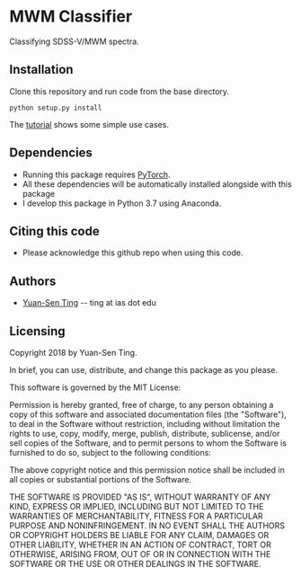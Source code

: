 # MWM Classifier

Classifying SDSS-V/MWM spectra.

## Installation
Clone this repository and run code from the base directory.
```
python setup.py install
````

The [tutorial](https://github.com/tingyuansen/MWM_Classifier/blob/master/tutorial.ipynb) shows some simple use cases.

## Dependencies
* Running this package requires [PyTorch](http://pytorch.org/).
* All these dependencies will be automatically installed alongside with this package
* I develop this package in Python 3.7 using Anaconda.

## Citing this code
* Please acknowledge this github repo when using this code.

## Authors
* [Yuan-Sen Ting](http://www.sns.ias.edu/~ting/) -- ting at ias dot edu


## Licensing

Copyright 2018 by Yuan-Sen Ting.

In brief, you can use, distribute, and change this package as you please.

This software is governed by the MIT License:

Permission is hereby granted, free of charge, to any person obtaining a copy
of this software and associated documentation files (the "Software"), to deal
in the Software without restriction, including without limitation the rights
to use, copy, modify, merge, publish, distribute, sublicense, and/or sell
copies of the Software, and to permit persons to whom the Software is
furnished to do so, subject to the following conditions:

The above copyright notice and this permission notice shall be included in
all copies or substantial portions of the Software.

THE SOFTWARE IS PROVIDED "AS IS", WITHOUT WARRANTY OF ANY KIND, EXPRESS OR
IMPLIED, INCLUDING BUT NOT LIMITED TO THE WARRANTIES OF MERCHANTABILITY,
FITNESS FOR A PARTICULAR PURPOSE AND NONINFRINGEMENT. IN NO EVENT SHALL THE
AUTHORS OR COPYRIGHT HOLDERS BE LIABLE FOR ANY CLAIM, DAMAGES OR OTHER
LIABILITY, WHETHER IN AN ACTION OF CONTRACT, TORT OR OTHERWISE, ARISING FROM,
OUT OF OR IN CONNECTION WITH THE SOFTWARE OR THE USE OR OTHER DEALINGS IN
THE SOFTWARE.
